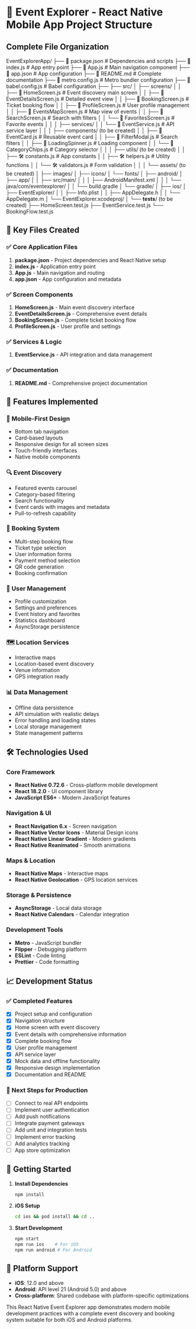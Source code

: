 
# 📁 Event Explorer - React Native Mobile App Project Structure

## Complete File Organization

EventExplorerApp/
├── 📄 package.json                 # Dependencies and scripts
├── 📄 index.js                     # App entry point
├── 📄 App.js                       # Main navigation component
├── 📄 app.json                     # App configuration
├── 📄 README.md                    # Complete documentation
├── 📄 metro.config.js              # Metro bundler configuration
├── 📄 babel.config.js              # Babel configuration
├── 
├── src/
│   ├── screens/
│   │   ├── 📱 HomeScreen.js         # Event discovery main screen
│   │   ├── 📱 EventDetailsScreen.js # Detailed event view
│   │   ├── 📱 BookingScreen.js      # Ticket booking flow
│   │   ├── 📱 ProfileScreen.js      # User profile management
│   │   ├── 📱 EventsMapScreen.js    # Map view of events
│   │   ├── 📱 SearchScreen.js       # Search with filters
│   │   └── 📱 FavoritesScreen.js    # Favorite events
│   │
│   ├── services/
│   │   └── 🔧 EventService.js       # API service layer
│   │
│   ├── components/ (to be created)
│   │   ├── 🎨 EventCard.js          # Reusable event card
│   │   ├── 🎨 FilterModal.js        # Search filters
│   │   ├── 🎨 LoadingSpinner.js     # Loading component
│   │   └── 🎨 CategoryChips.js      # Category selector
│   │
│   ├── utils/ (to be created)
│   │   ├── 🛠️ constants.js          # App constants
│   │   ├── 🛠️ helpers.js            # Utility functions
│   │   └── 🛠️ validators.js         # Form validation
│   │
│   └── assets/ (to be created)
│       ├── images/
│       ├── icons/
│       └── fonts/
│
├── android/
│   ├── app/
│   │   ├── src/main/
│   │   │   ├── AndroidManifest.xml
│   │   │   └── java/com/eventexplorer/
│   │   └── build.gradle
│   └── gradle/
│
├── ios/
│   ├── EventExplorer/
│   │   ├── Info.plist
│   │   ├── AppDelegate.h
│   │   └── AppDelegate.m
│   └── EventExplorer.xcodeproj/
│
└── __tests__/ (to be created)
    ├── HomeScreen.test.js
    ├── EventService.test.js
    └── BookingFlow.test.js

## 🚀 Key Files Created

### ✅ Core Application Files
1. **package.json** - Project dependencies and React Native setup
2. **index.js** - Application entry point
3. **App.js** - Main navigation and routing
4. **app.json** - App configuration and metadata

### ✅ Screen Components
1. **HomeScreen.js** - Main event discovery interface
2. **EventDetailsScreen.js** - Comprehensive event details
3. **BookingScreen.js** - Complete ticket booking flow
4. **ProfileScreen.js** - User profile and settings

### ✅ Services & Logic
1. **EventService.js** - API integration and data management

### ✅ Documentation
1. **README.md** - Comprehensive project documentation

## 🎯 Features Implemented

### 📱 Mobile-First Design
- Bottom tab navigation
- Card-based layouts
- Responsive design for all screen sizes
- Touch-friendly interfaces
- Native mobile components

### 🔍 Event Discovery
- Featured events carousel
- Category-based filtering
- Search functionality
- Event cards with images and metadata
- Pull-to-refresh capability

### 🎫 Booking System
- Multi-step booking flow
- Ticket type selection
- User information forms
- Payment method selection
- QR code generation
- Booking confirmation

### 👤 User Management
- Profile customization
- Settings and preferences
- Event history and favorites
- Statistics dashboard
- AsyncStorage persistence

### 🗺️ Location Services
- Interactive maps
- Location-based event discovery
- Venue information
- GPS integration ready

### 📊 Data Management
- Offline data persistence
- API simulation with realistic delays
- Error handling and loading states
- Local storage management
- State management patterns

## 🛠️ Technologies Used

### Core Framework
- **React Native 0.72.6** - Cross-platform mobile development
- **React 18.2.0** - UI component library
- **JavaScript ES6+** - Modern JavaScript features

### Navigation & UI
- **React Navigation 6.x** - Screen navigation
- **React Native Vector Icons** - Material Design icons
- **React Native Linear Gradient** - Modern gradients
- **React Native Reanimated** - Smooth animations

### Maps & Location
- **React Native Maps** - Interactive maps
- **React Native Geolocation** - GPS location services

### Storage & Persistence
- **AsyncStorage** - Local data storage
- **React Native Calendars** - Calendar integration

### Development Tools
- **Metro** - JavaScript bundler
- **Flipper** - Debugging platform
- **ESLint** - Code linting
- **Prettier** - Code formatting

## 📈 Development Status

### ✅ Completed Features
- [x] Project setup and configuration
- [x] Navigation structure
- [x] Home screen with event discovery
- [x] Event details with comprehensive information
- [x] Complete booking flow
- [x] User profile management
- [x] API service layer
- [x] Mock data and offline functionality
- [x] Responsive design implementation
- [x] Documentation and README

### 🔄 Next Steps for Production
- [ ] Connect to real API endpoints
- [ ] Implement user authentication
- [ ] Add push notifications
- [ ] Integrate payment gateways
- [ ] Add unit and integration tests
- [ ] Implement error tracking
- [ ] Add analytics tracking
- [ ] App store optimization

## 🚀 Getting Started

1. **Install Dependencies**
   ```bash
   npm install
   ```

2. **iOS Setup**
   ```bash
   cd ios && pod install && cd ..
   ```

3. **Start Development**
   ```bash
   npm start
   npm run ios    # For iOS
   npm run android # For Android
   ```

## 📱 Platform Support

- **iOS**: 12.0 and above
- **Android**: API level 21 (Android 5.0) and above
- **Cross-platform**: Shared codebase with platform-specific optimizations

This React Native Event Explorer app demonstrates modern mobile development practices with a complete event discovery and booking system suitable for both iOS and Android platforms.
